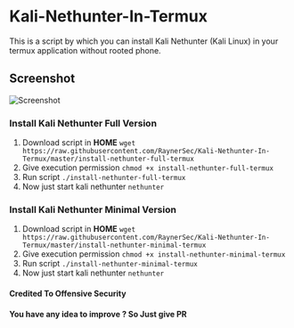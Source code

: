 # Kali-Nethunter-In-Termux
This is a script by which you can install Kali Nethunter (Kali Linux) in your termux application without rooted phone.

## Screenshot 
![Screenshot](https://postimg.cc/N99XZfSD) 

### Install Kali Nethunter Full Version
1. Download script in **HOME** `wget https://raw.githubusercontent.com/RaynerSec/Kali-Nethunter-In-Termux/master/install-nethunter-full-termux`
2. Give execution permission `chmod +x install-nethunter-full-termux`
3. Run script `./install-nethunter-full-termux`
4. Now just start kali nethunter `nethunter`
### Install Kali Nethunter Minimal Version
1. Download script in **HOME** `wget https://raw.githubusercontent.com/RaynerSec/Kali-Nethunter-In-Termux/master/install-nethunter-minimal-termux`
2. Give execution permission `chmod +x install-nethunter-minimal-termux`
3. Run script `./install-nethunter-minimal-termux`
4. Now just start kali nethunter `nethunter`

#### Credited To Offensive Security

#### You have any idea to improve ? So Just give PR
